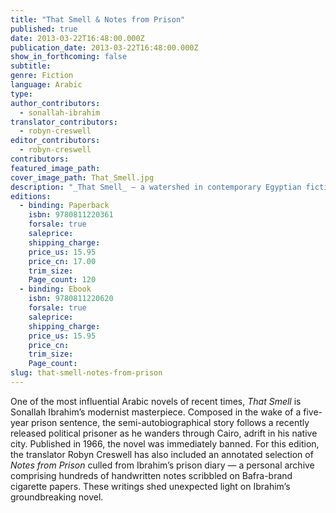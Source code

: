 ```yaml
---
title: "That Smell & Notes from Prison"
published: true
date: 2013-03-22T16:48:00.000Z
publication_date: 2013-03-22T16:48:00.000Z
show_in_forthcoming: false
subtitle:
genre: Fiction
language: Arabic
type:
author_contributors:
  - sonallah-ibrahim
translator_contributors:
  - robyn-creswell
editor_contributors:
  - robyn-creswell
contributors:
featured_image_path:
cover_image_path: That_Smell.jpg
description: "_That Smell_ — a watershed in contemporary Egyptian fiction — combined with the author’s _Notes from Prison_ in a single edition "
editions:
  - binding: Paperback
    isbn: 9780811220361
    forsale: true
    saleprice:
    shipping_charge:
    price_us: 15.95
    price_cn: 17.00
    trim_size:
    Page_count: 120
  - binding: Ebook
    isbn: 9780811220620
    forsale: true
    saleprice:
    shipping_charge:
    price_us: 15.95
    price_cn:
    trim_size:
    Page_count:
slug: that-smell-notes-from-prison
---
```


One of the most influential Arabic novels of recent times, _That Smell_ is Sonallah Ibrahim’s modernist masterpiece. Composed in the wake of a five-year prison sentence, the semi-autobiographical story follows a recently released political prisoner as he wanders through Cairo, adrift in his native city. Published in 1966, the novel was immediately banned. For this edition, the translator Robyn Creswell has also included an annotated selection of _Notes from Prison_ culled from Ibrahim’s prison diary — a personal archive comprising hundreds of handwritten notes scribbled on Bafra-brand cigarette papers. These writings shed unexpected light on Ibrahim’s groundbreaking novel.


